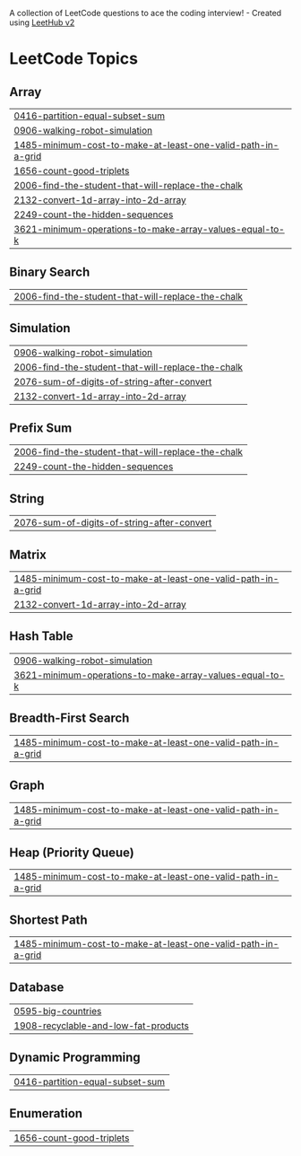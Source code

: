 A collection of LeetCode questions to ace the coding interview! - Created using [LeetHub v2](https://github.com/arunbhardwaj/LeetHub-2.0)
<!---LeetCode Topics Start-->
# LeetCode Topics
## Array
|  |
| ------- |
| [0416-partition-equal-subset-sum](https://github.com/NKIWI0310/Algorithm/tree/master/0416-partition-equal-subset-sum) |
| [0906-walking-robot-simulation](https://github.com/NKIWI0310/Algorithm/tree/master/0906-walking-robot-simulation) |
| [1485-minimum-cost-to-make-at-least-one-valid-path-in-a-grid](https://github.com/NKIWI0310/Algorithm/tree/master/1485-minimum-cost-to-make-at-least-one-valid-path-in-a-grid) |
| [1656-count-good-triplets](https://github.com/NKIWI0310/Algorithm/tree/master/1656-count-good-triplets) |
| [2006-find-the-student-that-will-replace-the-chalk](https://github.com/NKIWI0310/Algorithm/tree/master/2006-find-the-student-that-will-replace-the-chalk) |
| [2132-convert-1d-array-into-2d-array](https://github.com/NKIWI0310/Algorithm/tree/master/2132-convert-1d-array-into-2d-array) |
| [2249-count-the-hidden-sequences](https://github.com/NKIWI0310/Algorithm/tree/master/2249-count-the-hidden-sequences) |
| [3621-minimum-operations-to-make-array-values-equal-to-k](https://github.com/NKIWI0310/Algorithm/tree/master/3621-minimum-operations-to-make-array-values-equal-to-k) |
## Binary Search
|  |
| ------- |
| [2006-find-the-student-that-will-replace-the-chalk](https://github.com/NKIWI0310/Algorithm/tree/master/2006-find-the-student-that-will-replace-the-chalk) |
## Simulation
|  |
| ------- |
| [0906-walking-robot-simulation](https://github.com/NKIWI0310/Algorithm/tree/master/0906-walking-robot-simulation) |
| [2006-find-the-student-that-will-replace-the-chalk](https://github.com/NKIWI0310/Algorithm/tree/master/2006-find-the-student-that-will-replace-the-chalk) |
| [2076-sum-of-digits-of-string-after-convert](https://github.com/NKIWI0310/Algorithm/tree/master/2076-sum-of-digits-of-string-after-convert) |
| [2132-convert-1d-array-into-2d-array](https://github.com/NKIWI0310/Algorithm/tree/master/2132-convert-1d-array-into-2d-array) |
## Prefix Sum
|  |
| ------- |
| [2006-find-the-student-that-will-replace-the-chalk](https://github.com/NKIWI0310/Algorithm/tree/master/2006-find-the-student-that-will-replace-the-chalk) |
| [2249-count-the-hidden-sequences](https://github.com/NKIWI0310/Algorithm/tree/master/2249-count-the-hidden-sequences) |
## String
|  |
| ------- |
| [2076-sum-of-digits-of-string-after-convert](https://github.com/NKIWI0310/Algorithm/tree/master/2076-sum-of-digits-of-string-after-convert) |
## Matrix
|  |
| ------- |
| [1485-minimum-cost-to-make-at-least-one-valid-path-in-a-grid](https://github.com/NKIWI0310/Algorithm/tree/master/1485-minimum-cost-to-make-at-least-one-valid-path-in-a-grid) |
| [2132-convert-1d-array-into-2d-array](https://github.com/NKIWI0310/Algorithm/tree/master/2132-convert-1d-array-into-2d-array) |
## Hash Table
|  |
| ------- |
| [0906-walking-robot-simulation](https://github.com/NKIWI0310/Algorithm/tree/master/0906-walking-robot-simulation) |
| [3621-minimum-operations-to-make-array-values-equal-to-k](https://github.com/NKIWI0310/Algorithm/tree/master/3621-minimum-operations-to-make-array-values-equal-to-k) |
## Breadth-First Search
|  |
| ------- |
| [1485-minimum-cost-to-make-at-least-one-valid-path-in-a-grid](https://github.com/NKIWI0310/Algorithm/tree/master/1485-minimum-cost-to-make-at-least-one-valid-path-in-a-grid) |
## Graph
|  |
| ------- |
| [1485-minimum-cost-to-make-at-least-one-valid-path-in-a-grid](https://github.com/NKIWI0310/Algorithm/tree/master/1485-minimum-cost-to-make-at-least-one-valid-path-in-a-grid) |
## Heap (Priority Queue)
|  |
| ------- |
| [1485-minimum-cost-to-make-at-least-one-valid-path-in-a-grid](https://github.com/NKIWI0310/Algorithm/tree/master/1485-minimum-cost-to-make-at-least-one-valid-path-in-a-grid) |
## Shortest Path
|  |
| ------- |
| [1485-minimum-cost-to-make-at-least-one-valid-path-in-a-grid](https://github.com/NKIWI0310/Algorithm/tree/master/1485-minimum-cost-to-make-at-least-one-valid-path-in-a-grid) |
## Database
|  |
| ------- |
| [0595-big-countries](https://github.com/NKIWI0310/Algorithm/tree/master/0595-big-countries) |
| [1908-recyclable-and-low-fat-products](https://github.com/NKIWI0310/Algorithm/tree/master/1908-recyclable-and-low-fat-products) |
## Dynamic Programming
|  |
| ------- |
| [0416-partition-equal-subset-sum](https://github.com/NKIWI0310/Algorithm/tree/master/0416-partition-equal-subset-sum) |
## Enumeration
|  |
| ------- |
| [1656-count-good-triplets](https://github.com/NKIWI0310/Algorithm/tree/master/1656-count-good-triplets) |
<!---LeetCode Topics End-->